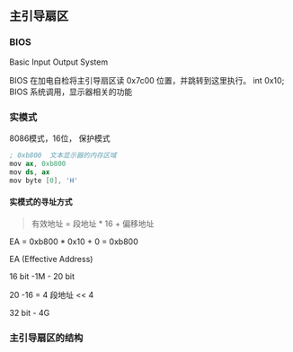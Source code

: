 ## 主引导扇区

### BIOS

Basic Input Output System

BIOS 在加电自检将主引导扇区读 0x7c00 位置，并跳转到这里执行。
    int 0x10;  BIOS 系统调用，显示器相关的功能

### 实模式

8086模式，16位， 保护模式

```s
; 0xb800  文本显示器的内存区域
mov ax, 0xb800
mov ds, ax
mov byte [0], 'H'
```

#### 实模式的寻址方式

> 有效地址 = 段地址 * 16 + 偏移地址

EA = 0xb800 * 0x10 + 0 = 0xb800

EA (Effective Address)

16 bit -1M - 20 bit

20 -16 = 4
段地址 << 4

32 bit - 4G

### 主引导扇区的结构
